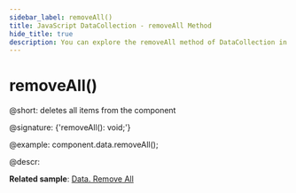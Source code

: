 ```yaml
---
sidebar_label: removeAll()
title: JavaScript DataCollection - removeAll Method 
hide_title: true
description: You can explore the removeAll method of DataCollection in the documentation of the DHTMLX JavaScript UI library. Browse developer guides and API reference, try out code examples and live demos, and download a free 30-day evaluation version of DHTMLX Suite 7.
---
```

 
# removeAll()

@short: deletes all items from the component

@signature: {'removeAll(): void;'}

@example:
component.data.removeAll();

@descr:

**Related sample**: [Data. Remove All](https://snippet.dhtmlx.com/ykk2ne82)
